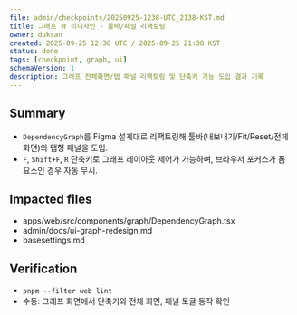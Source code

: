 ```yaml
---
file: admin/checkpoints/20250925-1238-UTC_2138-KST.md
title: 그래프 뷰 리디자인 - 툴바/패널 리팩토링
owner: duksan
created: 2025-09-25 12:38 UTC / 2025-09-25 21:38 KST
status: done
tags: [checkpoint, graph, ui]
schemaVersion: 1
description: 그래프 전체화면/탭 패널 리팩토링 및 단축키 기능 도입 결과 기록
---
```


## Summary

- `DependencyGraph`를 Figma 설계대로 리팩토링해 툴바(내보내기/Fit/Reset/전체 화면)와 탭형 패널을 도입.
- `F`, `Shift+F`, `R` 단축키로 그래프 레이아웃 제어가 가능하며, 브라우저 포커스가 폼 요소인 경우 자동 무시.

## Impacted files

- apps/web/src/components/graph/DependencyGraph.tsx
- admin/docs/ui-graph-redesign.md
- basesettings.md

## Verification

- `pnpm --filter web lint`
- 수동: 그래프 화면에서 단축키와 전체 화면, 패널 토글 동작 확인
